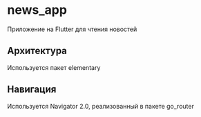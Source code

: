 # news_app

Приложение на Flutter для чтения новостей

## Архитектура

Используется пакет elementary

## Навигация

Используется Navigator 2.0, реализованный в пакете go_router
